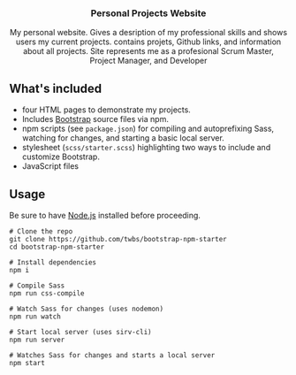 

<h3 align="center">Personal Projects Website</h3>

<p align="center">My personal website. Gives a desription of my professional skills and shows users my current projects. contains projets, Github links, and information about all projects. Site represents me as a profesional Scrum Master, Project Manager, and Developer</p>

## What's included

- four HTML pages to demonstrate my projects.
- Includes [Bootstrap](https://getbootstrap.com) source files via npm.
- npm scripts (see `package.json`) for compiling and autoprefixing Sass, watching for changes, and starting a basic local server.
- stylesheet (`scss/starter.scss`) highlighting two ways to include and customize Bootstrap.
- JavaScript files

## Usage

Be sure to have [Node.js](https://nodejs.org/) installed before proceeding.

```shell
# Clone the repo
git clone https://github.com/twbs/bootstrap-npm-starter
cd bootstrap-npm-starter

# Install dependencies
npm i

# Compile Sass
npm run css-compile

# Watch Sass for changes (uses nodemon)
npm run watch

# Start local server (uses sirv-cli)
npm run server

# Watches Sass for changes and starts a local server
npm start
```
